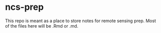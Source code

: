 # ncs-prep

This repo is meant as a place to store notes for remote sensing prep. Most of the files here will be .Rmd or .md.
